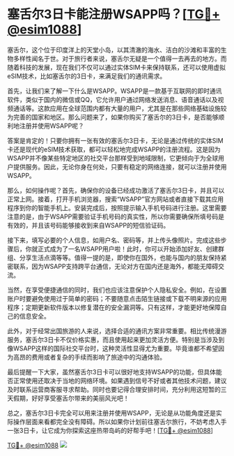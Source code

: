 # 塞舌尔3日卡能注册WSAPP吗？[[TG💪+ @esim1088](https://t.me/s/esim1088)]

塞舌尔，这个位于印度洋上的天堂小岛，以其清澈的海水、洁白的沙滩和丰富的生物多样性闻名于世。对于旅行者来说，塞舌尔无疑是一个值得一去再去的地方。而随着科技的发展，现在我们不仅可以通过实体SIM卡来保持联系，还可以使用虚拟eSIM技术，比如塞舌尔的3日卡，来满足我们的通讯需求。

首先，让我们来了解一下什么是WSAPP。WSAPP是一款基于互联网的即时通讯软件，类似于国内的微信或QQ，它允许用户通过网络发送消息、语音通话以及视频通话等。这款应用在全球范围内都有大量的用户，尤其是在那些网络基础设施较为完善的国家和地区。那么问题来了，如果你购买了塞舌尔的3日卡，是否能够顺利地注册并使用WSAPP呢？

答案是肯定的！只要你拥有一张有效的塞舌尔3日卡，无论是通过传统的实体SIM卡还是现代的eSIM技术获取，都可以轻松地完成WSAPP的注册流程。这是因为WSAPP并不像某些特定地区的社交平台那样受到地域限制，它更倾向于为全球用户提供服务。因此，无论你身在何处，只要有稳定的网络连接，就可以注册并使用WSAPP。

那么，如何操作呢？首先，确保你的设备已经成功激活了塞舌尔3日卡，并且可以正常上网。接着，打开手机浏览器，搜索“WSAPP”官方网站或者直接下载其应用程序到你的智能手机上。安装完成后，按照提示输入手机号码进行注册。这里需要注意的是，由于WSAPP需要验证手机号码的真实性，所以你需要确保所填号码是有效的，并且该号码能够接收到来自WSAPP的短信验证码。

接下来，填写必要的个人信息，如用户名、密码等，并上传头像照片。完成这些步骤后，你就正式成为了一名WSAPP用户啦！此时，你可以开始添加好友、创建群组、分享生活点滴等等。值得一提的是，即使你在国外，也能与国内的朋友保持紧密联系，因为WSAPP支持跨平台通信，无论对方在国内还是海外，都能无障碍交流。

当然，在享受便捷通信的同时，我们也应该注意保护个人隐私安全。例如，在设置账户时要避免使用过于简单的密码；不要随意点击陌生链接或下载不明来源的应用程序；定期更新软件版本以修复潜在的安全漏洞等。只有这样，才能更好地保障自己的信息安全。

此外，对于经常出国旅游的人来说，选择合适的通讯方案非常重要。相比传统漫游服务，塞舌尔3日卡不仅价格实惠，而且使用起来更加灵活方便。特别是当涉及到像WSAPP这样的国际社交平台时，这种灵活性显得尤为重要。毕竟谁都不希望因为高昂的费用或者复杂的手续而影响了旅途中的沟通体验。

最后提醒一下大家，虽然塞舌尔3日卡可以很好地支持WSAPP的功能，但具体能否正常使用还取决于当地的网络环境。如果遇到信号不好或者其他技术问题，建议及时联系运营商客服寻求帮助。同时也要记得合理安排时间，充分利用这短暂的三天假期，好好享受塞舌尔带来的美丽风光吧！

总之，塞舌尔3日卡完全可以用来注册并使用WSAPP，无论是从功能角度还是实际操作层面来看都完全没有障碍。所以如果你计划前往塞舌尔旅行，不妨考虑入手一张3日卡，让它成为你探索这座热带岛屿的好帮手吧！[[TG💪+ @esim1088](https://t.me/s/esim1088)]

[TG💪+ @esim1088](https://t.me/s/esim1088) ![](https://i.postimg.cc/4NQfJmqS/Snipaste-2025-05-13-00-14-12.png)